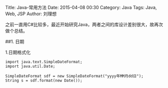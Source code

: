 Title: Java-常用方法
Date: 2015-04-08 00:30
Category: Java
Tags: Java, Web, JSP
Author: 刘理想

之前一直用C#比较多，最近开始研究Java，两者之间的库设计差别很大，故再次做个总结。

##1. 日期

1.日期格式化

```
import java.text.SimpleDateFormat;
import java.util.Date;

SimpleDateFormat sdf = new SimpleDateFormat("yyyy年MM月dd日");
String s = sdf.format(new Date());
```